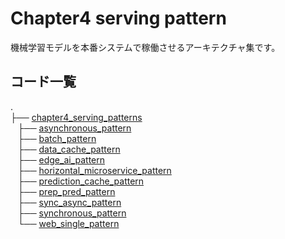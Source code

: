# Chapter4 serving pattern

機械学習モデルを本番システムで稼働させるアーキテクチャ集です。

## コード一覧

.</br>
├── [chapter4_serving_patterns](./)</br>
   ├── [asynchronous_pattern](./asynchronous_pattern)</br>
   ├── [batch_pattern](./batch_pattern)</br>
   ├── [data_cache_pattern](./data_cache_pattern)</br>
   ├── [edge_ai_pattern](./edge_ai_pattern)</br>
   ├── [horizontal_microservice_pattern](./horizontal_microservice_pattern)</br>
   ├── [prediction_cache_pattern](./prediction_cache_pattern)</br>
   ├── [prep_pred_pattern](./prep_pred_pattern)</br>
   ├── [sync_async_pattern](./sync_async_pattern)</br>
   ├── [synchronous_pattern](./synchronous_pattern)</br>
   └── [web_single_pattern](./web_single_pattern)</br>
